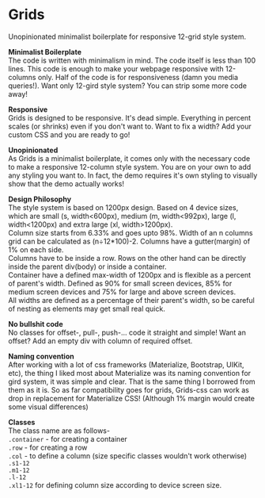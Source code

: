 # Grids
Unopinionated minimalist boilerplate for responsive 12-grid style system.

**Minimalist Boilerplate**<br>
The code is written with minimalism in mind. The code itself is less than 100 lines. This code is enough to make your webpage responsive with 12-columns only. Half of the code is for responsiveness (damn you media queries!). Want only 12-gird style system? You can strip some more code away!

**Responsive**<br>
Grids is designed to be responsive. It's dead simple. Everything in percent scales (or shrinks) even if you don't want to. Want to fix a width? Add your custom CSS and you are ready to go!

**Unopinionated**<br>
As Grids is a minimalist boilerplate, it comes only with the necessary code to make a responsive 12-column style system. You are on your own to add any styling you want to. In fact, the demo requires it's own styling to visually show that the demo actually works!

**Design Philosophy**<br>
The style system is based on 1200px design. Based on 4 device sizes, which are small (s, width<600px), medium (m, width<992px), large (l, width<1200px) and extra large (xl, width>1200px).<br>
Column size starts from 6.33% and goes upto 98%. Width of an n columns grid can be calculated as (n÷12*100)-2. Columns have a gutter(margin) of 1% on each side.<br>
Columns have to be inside a row. Rows on the other hand can be directly inside the parent div(body) or inside a container.<br>
Container have a defined max-width of 1200px and is flexible as a percent of parent's width. Defined as 90% for small screen devices, 85% for medium screen devices and 75% for large and above screen devices.<br>
All widths are defined as a percentage of their parent's width, so be careful of nesting as elements may get small real quick.<br>

**No bullshit code**<br>
No classes for offset-, pull-, push-... code it straight and simple! Want an offset? Add an empty div with column of required offset.


**Naming convention**<br>
After working with a lot of css frameworks (Materialize, Bootstrap, UIKit, etc), the thing I liked most about Materialize was its naming convention for gird system, it was simple and clear. That is the same thing I borrowed from them as it is. So as far compatibility goes for grids, Grids-css can work as drop in replacement for Materialize CSS! (Although 1% margin would create some visual differences)


**Classes**<br>
The class name are as follows-<br>
`.container` - for creating a container<br>
`.row` - for creating a row<br>
`.col` - to define a column (size specific classes wouldn't work otherwise)<br>
`.s1-12`<br>
`.m1-12`<br>
`.l-12`<br>
`.xl1-12` for defining column size according to device screen size.
